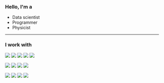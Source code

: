 [tag_bg_colour]: 851D2D
[tag_txt_colour]: white
[tag_logo_colour]: white
[tag_style]: plastic

### Hello, I'm a

 - Data scientist
 - Programmer
 - Physicist

---

### I work with

![](https://img.shields.io/badge/OS-Linux-yellow?style=plastic&logo=Linux&logoColor=white)
![](https://img.shields.io/badge/Code-Python-yellow?style=plastic&logo=Python&logoColor=white)
![](https://img.shields.io/badge/Code-c++-yellow?style=plastic&logo=C%2B%2B&logoColor=white)
![](https://img.shields.io/badge/Code-Matlab-yellow?style=plastic&logo=Matrix&logoColor=white)
![](https://img.shields.io/badge/Code-MySQL-yellow?style=plastic&logo=MySQL&logoColor=white)

![](https://img.shields.io/badge/Package-Jupyter__Notebook-yellow?style=plastic&logo=Jupyter&logoColor=white)
![](https://img.shields.io/badge/Package-NumPy-yellow?style=plastic&logo=NumPy&logoColor=white)
![](https://img.shields.io/badge/Package-Tensorflow-yellow?style=plastic&logo=TensorFlow&logoColor=white)
![](https://img.shields.io/badge/Package-Flask-yellow?style=plastic&logo=Flask&logoColor=white)

![](https://img.shields.io/badge/CI/CD-Pytest-yellow?style=plastic&logo=Pytest&logoColor=white)
![](https://img.shields.io/badge/CI/CD-gtest-yellow?style=plastic&logo=Google&logoColor=white)
![](https://img.shields.io/badge/CI/CD-GitHub_Actions-yellow?style=plastic&logo=GitHub%20Actions&logoColor=white)
![](https://img.shields.io/badge/CI/CD-Docker-yellow?style=plastic&logo=Docker&logoColor=white)

<!--
**cklyne/cklyne** is a ✨ _special_ ✨ repository because its `README.md` (this file) appears on your GitHub profile.

Here are some ideas to get you started:

- 🔭 I’m currently working on ...
- 🌱 I’m currently learning ...
- 👯 I’m looking to collaborate on ...
- 🤔 I’m looking for help with ...
- 💬 Ask me about ...
- 📫 How to reach me: ...
- 😄 Pronouns: ...
- ⚡ Fun fact: ...
-->